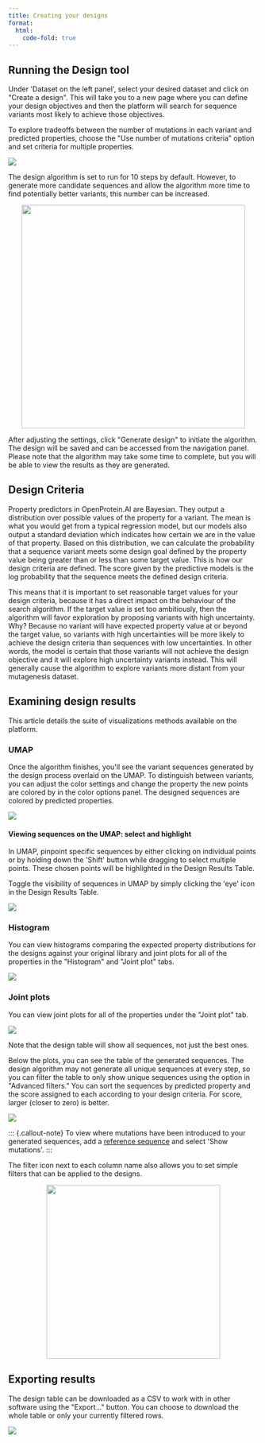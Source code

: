 ```yaml
---
title: Creating your designs
format:
  html:
    code-fold: true
---
```


## Running the Design tool

Under 'Dataset on the left panel', select your desired dataset and click
on "Create a design". This will take you to a new page where you can
define your design objectives and then the platform will search for
sequence variants most likely to achieve those objectives.

To explore tradeoffs between the number of mutations in each variant and
predicted properties, choose the "Use number of mutations criteria"
option and set criteria for multiple properties.

![](/main_tutorial_images/18_parameter.png)

The design algorithm is set to run for 10 steps by default. However, to
generate more candidate sequences and allow the algorithm more time to
find potentially better variants, this number can be increased.

<p align="center">
  <img src="/main_tutorial_images/19_iteration.png" width="450">
</p>

After adjusting the settings, click "Generate design" to initiate the
algorithm. The design will be saved and can be accessed from the
navigation panel. Please note that the algorithm may take some time to
complete, but you will be able to view the results as they are
generated.

## Design Criteria

Property predictors in OpenProtein.AI are Bayesian. They output a
distribution over possible values of the property for a variant. The
mean is what you would get from a typical regression model, but our
models also output a standard deviation which indicates how certain we
are in the value of that property. Based on this distribution, we can
calculate the probability that a sequence variant meets some design goal
defined by the property value being greater than or less than some
target value. This is how our design criteria are defined. The score
given by the predictive models is the log probability that the sequence
meets the defined design criteria.

This means that it is important to set reasonable target values for your
design criteria, because it has a direct impact on the behaviour of the
search algorithm. If the target value is set too ambitiously, then the
algorithm will favor exploration by proposing variants with high
uncertainty. Why? Because no variant will have expected property value
at or beyond the target value, so variants with high uncertainties will
be more likely to achieve the design criteria than sequences with low
uncertainties. In other words, the model is certain that those variants
will not achieve the design objective and it will explore high
uncertainty variants instead. This will generally cause the algorithm to
explore variants more distant from your mutagenesis dataset.

## Examining design results

This article details the suite of visualizations methods available on
the platform. 

### UMAP 

Once the algorithm finishes, you'll see the variant sequences 
generated by the design process overlaid on the UMAP.
To distinguish between variants, you can adjust the color settings and
change the property the new points are colored by in the color options
panel. The designed sequences are colored by predicted properties.

![](/main_tutorial_images/20_results.png)

#### Viewing sequences on the UMAP: select and highlight
In UMAP, pinpoint specific sequences by either clicking on individual points or by holding down the 'Shift' button while dragging to select multiple points. These chosen points will be highlighted in the Design Results Table.

Toggle the visibility of sequences in UMAP by simply clicking the 'eye' icon in the Design Results Table.

![](/main_tutorial_images/seq_select.gif)

### Histogram

You can view histograms comparing the expected property distributions
for the designs against your original library and joint plots for all of
the properties in the "Histogram" and "Joint plot" tabs.

![](/main_tutorial_images/21_hist.png)

### Joint plots

You can view joint plots for all of the properties under the "Joint
plot" tab.

![](/main_tutorial_images/22_jp_results.png)

Note that the design table will show all sequences, not just the
best ones.

Below the plots, you can see the table of the generated sequences. The
design algorithm may not generate all unique sequences at every step, so
you can filter the table to only show unique sequences using the option
in "Advanced filters." You can sort the sequences by predicted property
and the score assigned to each according to your design criteria. For
score, larger (closer to zero) is better.

![](/main_tutorial_images/23_design_table.png)

::: {.callout-note}
To view where mutations have been introduced to your generated sequences, add a [reference sequence](https://docs.openprotein.ai/app/reference-sequence.html) and select 'Show mutations'.
:::

The filter icon next to each column name also allows you to set simple
filters that can be applied to the designs.

<p align="center">
  <img src="/main_tutorial_images/24_filter.png" width="350">
</p>


## Exporting results

The design table can be downloaded as a CSV to work with in other
software using the "Export..." button. You can choose to download the
whole table or only your currently filtered rows.

![](/main_tutorial_images/25_export.png)
